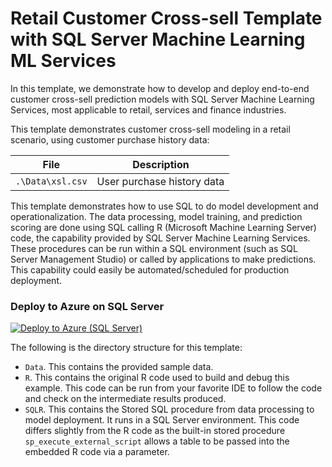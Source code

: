 # Retail Customer Cross-sell Template with SQL Server Machine Learning ML Services

In this template, we demonstrate how to develop and deploy end-to-end customer cross-sell prediction models with SQL Server Machine Learning Services, most applicable to retail, services and finance industries.

This template demonstrates customer cross-sell modeling in a retail scenario, using customer purchase history data:

|File|Description|
|-|-|
|`.\Data\xsl.csv`|User purchase history data|

This template demonstrates how to use SQL to do model development and operationalization. The data processing, model training, and prediction scoring are done using SQL calling R (Microsoft Machine Learning Server) code, the capability provided by SQL Server Machine Learning Services. These procedures can be run within a SQL environment (such as SQL Server Management Studio) or called by applications to make predictions. This capability could easily be automated/scheduled for production deployment.

### Deploy to Azure on SQL Server
[![Deploy to Azure (SQL Server)](https://raw.githubusercontent.com/Azure/Azure-CortanaIntelligence-SolutionAuthoringWorkspace/master/docs/images/DeployToAzure.PNG)](https://portal.azure.com/#create/Microsoft.Template/uri/https%3A%2F%2Fraw.githubusercontent.com%2FMicrosoft%2FSQL-Server-R-Services-Samples%2Fmaster%2FProductCrossSell%2FArmTemplates%2Fproductcrossssell_arm.json)


The following is the directory structure for this template:

* `Data`. This contains the provided sample data.
* `R`. This contains the original R code used to build and debug this example. This code can be run from your favorite IDE to follow the code and check on the intermediate results produced.  
* `SQLR`. This contains the Stored SQL procedure from data processing to model deployment. It runs in a SQL Server environment. This code differs slightly from the R code as the built-in stored procedure `sp_execute_external_script` allows a table to be passed into the embedded R code via a parameter.
